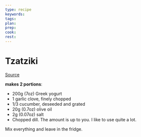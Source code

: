 ```yaml
---
type: recipe
keywords:
tags:
plan:
prep:
cook:
rest:
---
```


# Tzatziki

[Source](https://www.chainbaker.com/greek-pita/)

**makes 2 portions**:

- 200g (7oz) Greek yogurt
- 1 garlic clove, finely chopped
- 1/3 cucumber, deseeded and grated
- 20g (0.7oz) olive oil
- 2g (0.07oz) salt
- Chopped dill. The amount is up to you. I like to use quite a lot.

Mix everything and leave in the fridge.
